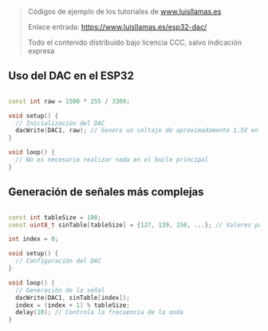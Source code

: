 > Códigos de ejemplo de los tutoriales de www.luisllamas.es
>
> Enlace entrada: https://www.luisllamas.es/esp32-dac/
>
> Todo el contenido distribuido bajo licencia CCC, salvo indicación expresa


## Uso del DAC en el ESP32
```cpp
const int raw = 1500 * 255 / 3300;

void setup() {
  // Inicialización del DAC
  dacWrite(DAC1, raw); // Genera un voltaje de aproximadamente 1.5V en DAC1
}

void loop() {
  // No es necesario realizar nada en el bucle principal
}
```



## Generación de señales más complejas
```cpp
const int tableSize = 100;
const uint8_t sinTable[tableSize] = {127, 139, 150, ...}; // Valores precalculados

int index = 0;

void setup() {
  // Configuración del DAC
}

void loop() {
  // Generación de la señal
  dacWrite(DAC1, sinTable[index]);
  index = (index + 1) % tableSize;
  delay(10); // Controla la frecuencia de la onda
}
```


